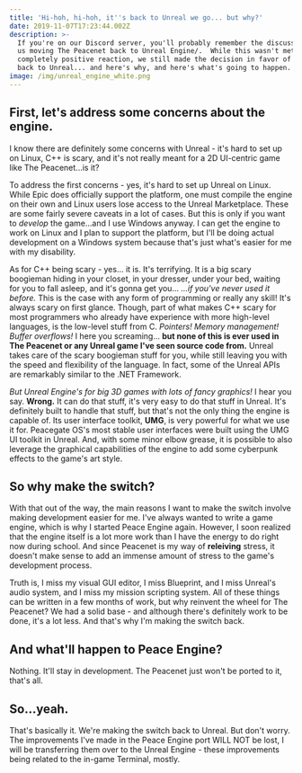 ```yaml
---
title: 'Hi-hoh, hi-hoh, it''s back to Unreal we go... but why?'
date: 2019-11-07T17:23:44.002Z
description: >-
  If you're on our Discord server, you'll probably remember the discussion about
  us moving The Peacenet back to Unreal Engine/.  While this wasn't met with a
  completely positive reaction, we still made the decision in favor of switching
  back to Unreal... and here's why, and here's what's going to happen.
image: /img/unreal_engine_white.png
---
```

## First, let's address some concerns about the engine.

I know there are definitely some concerns with Unreal - it's hard to set up on Linux, C++ is scary, and it's not really meant for a 2D UI-centric game like The Peacenet...is it?

To address the first concerns - yes, it's hard to set up Unreal on Linux.  While Epic does officially support the platform, one must compile the engine on their own and Linux users lose access to the Unreal Marketplace.  These are some fairly severe caveats in a lot of cases.  But this is only if you want to _develop_ the game...and I use Windows anyway. I can get the engine to work on Linux and I plan to support the platform, but I'll be doing actual development on a Windows system because that's just what's easier for me with my disability.

As for C++ being scary - yes... it is.  It's terrifying.  It is a big scary boogieman hiding in your closet, in your dresser, under your bed, waiting for you to fall asleep, and it's gonna get you...  _...if you've never used it before._  This is the case with any form of programming or really any skill! It's always scary on first glance.  Though, part of what makes C++ scary for most programmers who already have experience with more high-level languages, is the low-level stuff from C. _Pointers! Memory management! Buffer overflows!_ I here you screaming... **but none of this is ever used in The Peacenet or any Unreal game I've seen source code from.**  Unreal takes care of the scary boogieman stuff for you, while still leaving you with the speed and flexibility of the language.  In fact, some of the Unreal APIs are remarkably similar to the .NET Framework.

_But Unreal Engine's for big 3D games with lots of fancy graphics!_ I hear you say.  **Wrong.** It can do that stuff, it's very easy to do that stuff in Unreal.  It's definitely built to handle that stuff, but that's not the only thing the engine is capable of.  Its user interface toolkit, **UMG**, is very powerful for what we use it for.  Peacegate OS's most stable user interfaces were built using the UMG UI toolkit in Unreal.  And, with some minor elbow grease, it is possible to also leverage the graphical capabilities of the engine to add some cyberpunk effects to the game's art style.

## So why make the switch?

With that out of the way, the main reasons I want to make the switch involve making development easier for me.  I've always wanted to write a game engine, which is why I started Peace Engine again.  However, I soon realized that the engine itself is a lot more work than I have the energy to do right now during school.  And since Peacenet is my way of **releiving** stress, it doesn't make sense to add an immense amount of stress to the game's development process.

Truth is, I miss my visual GUI editor, I miss Blueprint, and I miss Unreal's audio system, and I miss my mission scripting system.  All of these things can be written in a few months of work, but why reinvent the wheel for The Peacenet? We had a solid base - and although there's definitely work to be done, it's a lot less.  And that's why I'm making the switch back.

## And what'll happen to Peace Engine?

Nothing.  It'll stay in development.  The Peacenet just won't be ported to it, that's all.

## So...yeah.

That's basically it.  We're making the switch back to Unreal.  But don't worry.  The improvements I've made in the Peace Engine port WILL NOT be lost, I will be transferring them over to the Unreal Engine - these improvements being related to the in-game Terminal, mostly.
